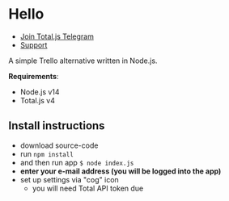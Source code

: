 # Hello

- [Join Total.js Telegram](https://t.me/totaljs)
- [Support](https://www.totaljs.com/support/)

A simple Trello alternative written in Node.js.

__Requirements__:

- Node.js v14
- Total.js v4

## Install instructions

- download source-code
- run `npm install`
- and then run app `$ node index.js`
- __enter your e-mail address (you will be logged into the app)__
- set up settings via "cog" icon
	- you will need Total API token due